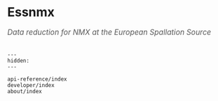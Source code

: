 # Essnmx

<span style="font-size:1.2em;font-style:italic;color:#5a5a5a">
  Data reduction for NMX at the European Spallation Source
  </br></br>
</span>

```{toctree}
---
hidden:
---

api-reference/index
developer/index
about/index
```
